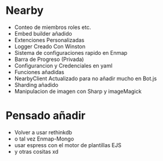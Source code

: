 Nearby
===
- Conteo de miembros roles etc.
- Embed builder añadido
- Extenciones Personalizadas
- Logger Creado Con Winston
- Sistema de configuraciones rapido en Enmap
- Barra de Progreso (Privada)
- Configurancion y Credenciales en yaml
- Funciones añadidas
- NearbyClient Actualizado para no añadir mucho en Bot.js
- Sharding añadido
- Manipulacion de imagen con Sharp y imageMagick

Pensado añadir
===
- Volver a usar rethinkdb
- o tal vez Enmap-Mongo
- usar espress con el motor de plantillas EJS
- y otras cositas xd